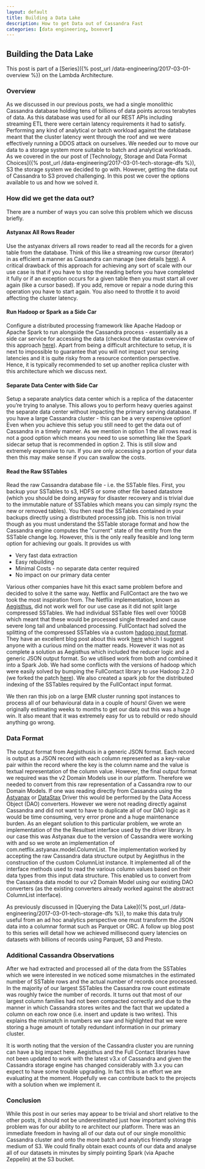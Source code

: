 ```yaml
---
layout: default
title: Building a Data Lake
description: How to get Data out of Cassandra Fast
categories: [data engineering, boxever]
---
```


## Building the Data Lake

This post is part of a [Series]({% post_url /data-engineering/2017-03-01-overview %}) on the Lambda Architecture.

### Overview

As we discussed in our previous posts, we had a single monolithic Cassandra database holding tens of billions of data points across terabytes of data. As this database was used for all our REST APIs including streaming ETL there were certain latency requirements it had to satisfy. Performing any kind of analytical or batch workload against the database meant that the cluster latency went through the roof and we were effectively running a DDOS attack on ourselves. We needed our to move our data to a storage system more suitable to batch and analytical workloads. As we covered in the our post of [Technology, Storage and Data Format Choices]({% post_url /data-engineering/2017-03-01-tech-storage-dfs %}), S3 the storage system we decided to go with. However, getting the data out of Cassandra to S3 proved challenging. In this post we cover the options available to us and how we solved it. 

### How did we get the data out?

There are a number of ways you can solve this problem which we discuss briefly.

#### Astyanax All Rows Reader
Use the astyanax drivers all rows reader to read all the records for a given table from the database. Think of this like a streaming row cursor (iterator) in as efficient a manner as Cassandra can manage (see details [here](https://github.com/Netflix/astyanax/wiki/AllRowsReader-All-rows-query)). A critical drawback of this approach for achieving any sort of scale with our use case is that if you have to stop the reading before you have completed it fully or if an exception occurs for a given table then you must start all over again (like a cursor based). If you add, remove or repair a node during this operation you have to start again. You also need to throttle it to avoid affecting the cluster latency.

#### Run Hadoop or Spark as a Side Car
Configure a distributed processing framework like Apache Hadoop or Apache Spark to run alongside the Cassandra process - essentially as a side car service for accessing the data (checkout the datastax overview of this approach [here](https://docs.datastax.com/en/datastax_enterprise/4.5/datastax_enterprise/spark/sparkIntro.html)). Apart from being a difficult architecture to setup, it is next to impossible to guarantee that you will not impact your serving latencies and it is quite risky from a resource contention perspective. Hence, it is typically recommended to set up another replica cluster with this architecture which we discuss next.

#### Separate Data Center with Side Car
Setup a separate analytics data center which is a replica of the datacenter you’re trying to analyse. This allows you to perform heavy queries against the separate data center without impacting the primary serving database. If you have a large Cassandra cluster - this can be a very expensive option! Even when you achieve this setup you still need to get the data out of Cassandra in a timely manner. As we mention in option 1 the all rows read is not a good option which means you need to use something like the Spark sidecar setup that is recommended in option 2. This is still slow and extremely expensive to run. If you are only accessing a portion of your data then this may make sense if you can swallow the costs.

#### Read the Raw SSTables
Read the raw Cassandra database file - i.e. the SSTable files. First, you backup your SSTables to s3, HDFS or some other file based datastore (which you should be doing anyway for disaster recovery and is trivial due to the immutable nature of SSTables which means you can simply rsync the new or removed tables). You then read the SSTables contained in your backups directly using a distributed processing job. This is non trivial though as you must understand the SSTable storage format and how the Cassandra engine computes the "current" state of the entity from the SSTable change log. However, this is the only really feasible and long term option for achieving our goals. It provides us with 

* Very fast data extraction
* Easy rebuilding
* Minimal Costs - no separate data center required 
* No impact on our primary data center

Various other companies have hit this exact same problem before and decided to solve it the same way. Netflix and FullContact are the two we took the most inspiration from. The Netflix implementation, known as [Aegisthus](https://github.com/Netflix/aegisthus), did not work well for our use case as it did not split large compressed SSTables. We had individual SSTable files well over 100GB which meant that these would be processed single threaded and cause severe long tail and unbalanced processing. FullContact had solved the splitting of the compressed SSTables via a custom [hadoop input format](https://github.com/fullcontact/hadoop-sstable). They have an excellent blog post about this work [here](https://www.fullcontact.com/blog/cassandra-sstables-offline/) which I suggest anyone with a curious mind on the matter reads. However it was not as complete a solution as Aegisthus which included the reducer logic and a generic JSON output format. So we utilised work from both and combined it into a Spark Job. We had some conflicts with the versions of hadoop which were easily solved by bumping the FullContact library to use Hadoop 2.2.0 (we forked the patch [here](https://github.com/willfleury/hadoop-sstable/commit/e1f78068fc8e50d2327d14ce3f6205a40916974b)). We also created a spark job for the distributed indexing of the SSTables required by the FullContact input format.

We then ran this job on a large EMR cluster running spot instances to process all of our behavioural data in a couple of hours! Given we were originally estimating weeks to months to get our data out this was a huge win. It also meant that it was extremely easy for us to rebuild or redo should anything go wrong.

### Data Format

The output format from Aegisthusis in a generic JSON format. Each record is output as a JSON record with each column represented as a key-value pair within the record where the key is the column name and the value is textual representation of the column value. However, the final output format we required was the v2 Domain Models use in our platform. Therefore we needed to convert from this raw representation of a Cassandra row to our Domain Models. If one was reading directly from Cassandra using the [Astyanax](https://github.com/Netflix/astyanax) or [DataStax](https://github.com/datastax/java-driver) Driver this would be performed by the Data Access Object (DAO) converters. However we were not reading directly against Cassandra and did not want to have to duplicate all of our DAO logic as it would be time consuming, very error prone and a huge maintenance burden. As an elegant solution to this particular problem, we wrote an implementation of the the Resultset interface used by the driver library. In our case this was Astyanax due to the version of Cassandra were working with and so we wrote an implementation of com.netflix.astyanax.model.ColumnList<T>. The implementation worked by accepting the raw Cassandra data structure output by Aegisthus in the construction of the custom ColumnList<T> instance. It implemented all of the interface methods used to read the various column values based on their data types from this input data structure. This enabled us to convert from the Cassandra data model to our v2 Domain Model using our existing DAO converters (as the existing converters already worked against the abstract ColumnList<T> interface). 

As previously discussed in [Querying the Data Lake]({% post_url /data-engineering/2017-03-01-tech-storage-dfs %}), to make this data truly useful from an ad hoc analytics perspective one must transform the JSON data into a columnar format such as Parquet or ORC. A follow up blog post to this series will detail how we achieved millisecond query latencies on datasets with billions of records using Parquet, S3 and Presto. 

### Additional Cassandra Observations

After we had extracted and processed all of the data from the SSTables which we were interested in we noticed some mismatches in the estimated number of SSTable rows and the actual number of records once processed. In the majority of our largest SSTables the Cassandra row count estimate was roughly twice the number of records. It turns out that most of our largest column families had not been compacted correctly and due to the manner in which Cassandra stores writes and the fact that we updated a column on each row once (i.e. insert and update is two writes). This explains the mismatch in numbers  we saw and highlighted that we were storing a huge amount of totally redundant information in our primary cluster. 

It is worth noting that the version of the Cassandra cluster you are running can have a big impact here. Aegisthus and the Full Contact libraries have not been updated to work with the latest v3.x of Cassandra and given the Cassandra storage engine has changed considerably with 3.x you can expect to have some trouble upgrading. In fact this is an effort we are evaluating at the moment. Hopefully we can contribute back to the projects with a solution when we implement it. 

### Conclusion

While this post in our series may appear to be trivial and short relative to the other posts, it should not be underestimated just how important solving this problem was for our ability to re architect our platform. There was an immediate freedom in having all of our data out of our single monolithic Cassandra cluster and onto the more batch and analytics friendly storage medium of S3. We could finally obtain exact counts of our data and analyse all of our datasets in minutes by simply pointing Spark (via Apache Zeppelin) at the S3 bucket. 

